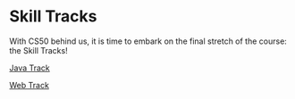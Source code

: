 # Skill Tracks

With CS50 behind us, it is time to embark on the final stretch of the course: the Skill Tracks!

[Java Track](./java-track)

[Web Track](./web-track)
